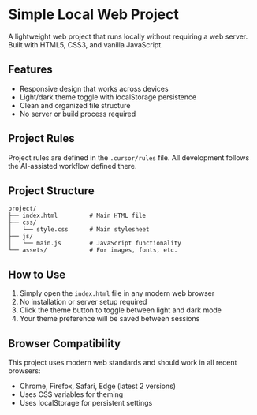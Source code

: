 <!-- Copyright (c) 2023 Ralf Grawunder -->

# Simple Local Web Project

A lightweight web project that runs locally without requiring a web server. Built with HTML5, CSS3, and vanilla JavaScript.

## Features

- Responsive design that works across devices
- Light/dark theme toggle with localStorage persistence
- Clean and organized file structure
- No server or build process required

## Project Rules

Project rules are defined in the `.cursor/rules` file. All development follows the AI-assisted workflow defined there.

## Project Structure

```
project/
├── index.html         # Main HTML file
├── css/
│   └── style.css      # Main stylesheet
├── js/
│   └── main.js        # JavaScript functionality
└── assets/            # For images, fonts, etc.
```

## How to Use

1. Simply open the `index.html` file in any modern web browser
2. No installation or server setup required
3. Click the theme button to toggle between light and dark mode
4. Your theme preference will be saved between sessions

## Browser Compatibility

This project uses modern web standards and should work in all recent browsers:
- Chrome, Firefox, Safari, Edge (latest 2 versions)
- Uses CSS variables for theming
- Uses localStorage for persistent settings 